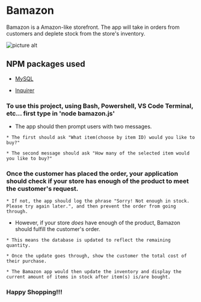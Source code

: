 # Bamazon

   Bamazon is a Amazon-like storefront. The app will take in orders from customers and deplete stock from the store's inventory. 

 ![picture alt](http://i37.photobucket.com/albums/e81/michaelxiong_/For%20School/bamazonGIF_zpsw5btjmlx.gif)

## NPM packages used

   * [MySQL](https://www.npmjs.com/package/mysql)

   * [Inquirer](https://www.npmjs.com/package/inquirer)
   
### To use this project, using Bash, Powershell, VS Code Terminal, etc... first type in 'node bamazon.js'

   * The app should then prompt users with two messages.

    * The first should ask "What item(choose by item ID) would you like to buy?"
    
    * The second message should ask "How many of the selected item would you like to buy?"
    
### Once the customer has placed the order, your application should check if your store has enough of the product to meet the customer's request.
   
    * If not, the app should log the phrase "Sorry! Not enough in stock. Please try again later.", and then prevent the order from going through.
    
   * However, if your store _does_ have enough of the product, Bamazon should fulfill the customer's order.
   
    * This means the database is updated to reflect the remaining quantity.
    
    * Once the update goes through, show the customer the total cost of their purchase.
    
    * The Bamazon app would then update the inventory and display the current amount of items in stock after item(s) is/are bought.
    
### Happy Shopping!!!
